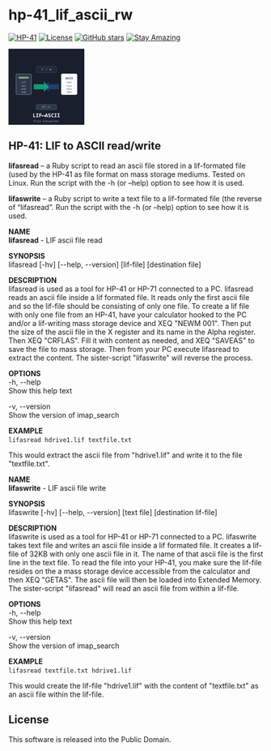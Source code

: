 # hp-41_lif_ascii_rw

[![HP-41](https://img.shields.io/badge/HP--41-Calculator-orange)](https://en.wikipedia.org/wiki/HP-41C)
[![License](https://img.shields.io/badge/License-Public%20Domain-brightgreen.svg)](https://unlicense.org/)
[![GitHub stars](https://img.shields.io/github/stars/isene/hp-41_lif_ascii_rw.svg)](https://github.com/isene/hp-41_lif_ascii_rw/stargazers)
[![Stay Amazing](https://img.shields.io/badge/Stay-Amazing-blue.svg)](https://isene.org)

<img src="img/lif_ascii_logo.svg" align="left" width="150" height="150" alt="LIF⟷ASCII Logo">
<br clear="left"/>

## HP-41: LIF to ASCII read/write

**lifasread** – a Ruby script to read an ascii file stored in a lif-formated file (used by the HP-41 as file format on mass storage mediums. Tested on Linux. Run the script with the -h (or –help) option to see how it is used.

**lifaswrite** – a Ruby script to write a text file to a lif-formated file (the reverse of “lifasread”. Run the script with the -h (or –help) option to see how it is used.

**NAME**<br>
**__lifasread__** - LIF ascii file read

**SYNOPSIS**<br>
    lifasread [-hv] [--help, --version] [lif-file] [destination file]

**DESCRIPTION**<br>
    lifasread is used as a tool for HP-41 or HP-71 connected to a PC.
    lifasread reads an ascii file inside a lif formated file.
    It reads only the first ascii file and so the lif-file should
    be consisting of only one file. To create a lif file with only
    one file from an HP-41, have your calculator hooked to the PC
    and/or a lif-writing mass storage device and XEQ "NEWM 001". Then
    put the size of the ascii file in the X register and its name in
    the Alpha register. Then XEQ "CRFLAS". Fill it with content as needed,
    and XEQ "SAVEAS" to save the file to mass storage.
    Then from your PC execute lifasread to extract the content.
    The sister-script "lifaswrite" will reverse the process.

**OPTIONS**<br>
-h, --help<br>
    Show this help text
    
-v, --version<br>
    Show the version of imap_search

**EXAMPLE**<br>
`lifasread hdrive1.lif textfile.txt`

This would extract the ascii file from "hdrive1.lif" and write it to the file "textfile.txt".

**NAME**<br>
**__lifaswrite__** - LIF ascii file write

**SYNOPSIS**<br>
    lifaswrite [-hv] [--help, --version] [text file] [destination lif-file]

**DESCRIPTION**<br>
    lifaswrite is used as a tool for HP-41 or HP-71 connected to a PC.
    lifaswrite takes text file and writes an ascii file inside a lif formated file.
    It creates a lif-file of 32KB with only one ascii file in it. 
    The name of that ascii file is the first line in the text file.
    To read the file into your HP-41, you make sure the lif-file resides
    on the a mass storage device accessible from the calculator and then
    XEQ "GETAS". The ascii file will then be loaded into Extended Memory.
    The sister-script "lifasread" will read an ascii file from within a lif-file.

**OPTIONS**<br>
-h, --help<br>
    Show this help text
    
-v, --version<br>
    Show the version of imap_search

**EXAMPLE**<br>
`lifasread textfile.txt hdrive1.lif`

This would create the lif-file "hdrive1.lif" with the content of "textfile.txt" as an ascii file within the lif-file.

## License
This software is released into the Public Domain.

